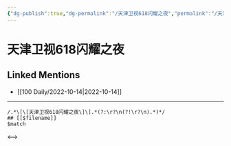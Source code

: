 ```yaml
---
{"dg-publish":true,"dg-permalink":"/天津卫视618闪耀之夜","permalink":"/天津卫视618闪耀之夜/"}
---
```


# 天津卫视618闪耀之夜

## Linked Mentions
- [[100 Daily/2022-10-14\|2022-10-14]]


---

```expander
/.*\[\[天津卫视618闪耀之夜\]\].*(?:\r?\n(?!\r?\n).*)*/
## [[$filename]]
$match
```

<-->
